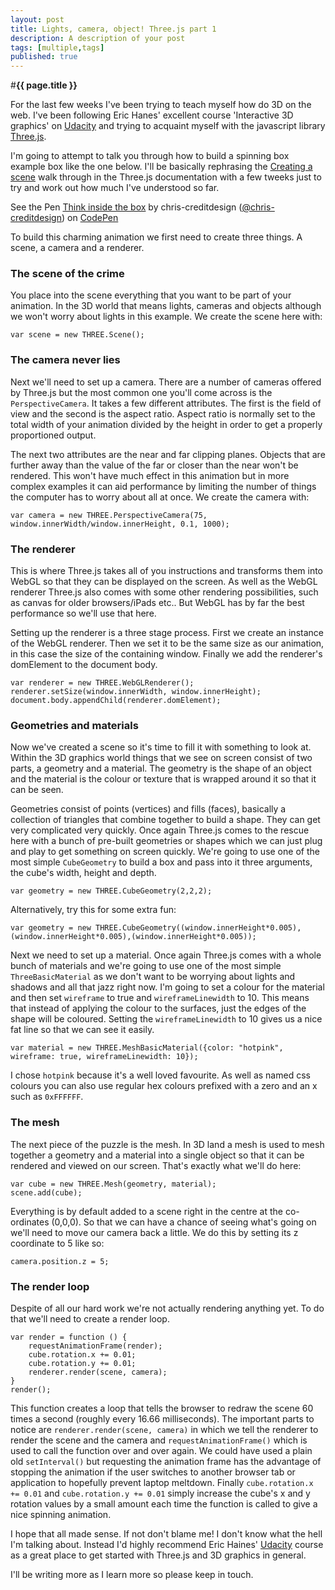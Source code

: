 ```yaml
---
layout: post
title: Lights, camera, object! Three.js part 1
description: A description of your post
tags: [multiple,tags]
published: true
---
```


#**{{ page.title }}** 

For the last few weeks I've been trying to teach myself how do 3D on the web. I've been following Eric Hanes' excellent course 'Interactive 3D graphics' on [Udacity](https://www.udacity.com/course/cs291) and trying to acquaint myself with the javascript library [Three.js](http://threejs.org/).

I'm going to attempt to talk you through how to build a spinning box example box like the one below. I'll be basically rephrasing the [Creating a scene](http://threejs.org/docs/59/#Manual/Introduction/Creating_a_scene) walk through in the Three.js documentation with a few tweeks just to try and work out how much I've understood so far.

<p data-height="285" data-theme-id="0" data-slug-hash="HCJpI" data-user="chris-creditdesign" data-default-tab="result" class='codepen'>See the Pen <a href='http://codepen.io/chris-creditdesign/pen/HCJpI'>Think inside the box</a> by chris-creditdesign (<a href='http://codepen.io/chris-creditdesign'>@chris-creditdesign</a>) on <a href='http://codepen.io'>CodePen</a></p>
<script async src="//codepen.io/assets/embed/ei.js"></script>

To build this charming animation we first need to create three things. A scene, a camera and a renderer.

### The scene of the crime

You place into the scene everything that you want to be part of your animation. In the 3D world that means lights, cameras and objects although we won't worry about lights in this example. We create the scene here with:

	var scene = new THREE.Scene();

### The camera never lies

Next we'll need to set up a camera. There are a number of cameras offered by Three.js but the most common one you'll come across is the `PerspectiveCamera`. It takes a few different attributes. The first is the field of view and the second is the aspect ratio. Aspect ratio is normally set to the total width of your animation divided by the height in order to get a properly proportioned output.

The next two attributes are the near and far clipping planes. Objects that are further away than the value of the far or closer than the near won't be rendered. This won't have much effect in this animation but in more complex examples it can aid performance by limiting the number of things the computer has to worry about all at once. We create the camera with:
	
	var camera = new THREE.PerspectiveCamera(75, window.innerWidth/window.innerHeight, 0.1, 1000);

### The renderer

This is where Three.js takes all of you instructions and transforms them into WebGL so that they can be displayed on the screen. As well as the WebGL renderer Three.js also comes with some other rendering possibilities, such as canvas for older browsers/iPads etc.. But WebGL has by far the best performance so we'll use that here.

Setting up the renderer is a three stage process. First we create an instance of the WebGL renderer. Then we set it to be the same size as our animation, in this case the size of the containing window. Finally we add the renderer's domElement to the document body.

	var renderer = new THREE.WebGLRenderer();
	renderer.setSize(window.innerWidth, window.innerHeight);
	document.body.appendChild(renderer.domElement);

### Geometries and materials

Now we've created a scene so it's time to fill it with something to look at. Within the 3D graphics world things that we see on screen consist of two parts, a geometry and a material. The geometry is the shape of an object and the material is the colour or texture that is wrapped around it so that it can be seen.

Geometries consist of points (vertices) and fills (faces), basically a collection of triangles that combine together to build a shape. They can get very complicated very quickly. Once again Three.js comes to the rescue here with a bunch of pre-built geometries or shapes which we can just plug and play to get something on screen quickly. We're going to use one of the most simple `CubeGeometry` to build a box and pass into it three arguments, the cube's width, height and depth.

	var geometry = new THREE.CubeGeometry(2,2,2);

Alternatively, try this for some extra fun:
	
	var geometry = new THREE.CubeGeometry((window.innerHeight*0.005),(window.innerHeight*0.005),(window.innerHeight*0.005));

Next we need to set up a material. Once again Three.js comes with a whole bunch of materials and we're going to use one of the most simple `ThreeBasicMaterial` as we don't want to be worrying about lights and shadows and all that jazz right now. I'm going to set a colour for the material and then set `wireframe` to true and `wireframeLinewidth` to 10. This means that instead of applying the colour to the surfaces, just the edges of the shape will be coloured. Setting the `wireframeLinewidth` to 10 gives us a nice fat line so that we can see it easily.
	
	var material = new THREE.MeshBasicMaterial({color: "hotpink", wireframe: true, wireframeLinewidth: 10});

I chose `hotpink` because it's a well loved favourite. As well as named css colours you can also use regular hex colours prefixed with a zero and an x such as `0xFFFFFF`.

### The mesh

The next piece of the puzzle is the mesh. In 3D land a mesh is used to mesh together a geometry and a material into a single object so that it can be rendered and viewed on our screen. That's exactly what we'll do here:
	
	var cube = new THREE.Mesh(geometry, material);
	scene.add(cube);

Everything is by default added to a scene right in the centre at the co-ordinates (0,0,0). So that we can have a chance of seeing what's going on we'll need to move our camera back a little. We do this by setting its z coordinate to 5 like so:
	
	camera.position.z = 5;

### The render loop

Despite of all our hard work we're not actually rendering anything yet. To do that we'll need to create a render loop.

	var render = function () {
		requestAnimationFrame(render);
		cube.rotation.x += 0.01;
		cube.rotation.y += 0.01;
		renderer.render(scene, camera);
	}
	render();

This function creates a loop that tells the browser to redraw the scene 60 times a second (roughly every 16.66 milliseconds). The important parts to notice are `renderer.render(scene, camera)` in which we tell the renderer to render the scene and the camera and `requestAnimationFrame()` which is used to call the function over and over again. We could have used a plain old `setInterval()` but requesting the animation frame has the advantage of stopping the animation if the user switches to another browser tab or application to hopefully prevent laptop meltdown. Finally `cube.rotation.x += 0.01` and `cube.rotation.y += 0.01` simply increase the cube's x and y rotation values by a small amount each time the function is called to give a nice spinning animation.

I hope that all made sense. If not don't blame me! I don't know what the hell I'm talking about. Instead I'd highly recommend Eric Haines' [Udacity](https://www.udacity.com/course/cs291) course as a great place to get started with Three.js and 3D graphics in general.

I'll be writing more as I learn more so please keep in touch.